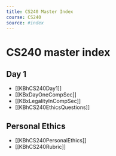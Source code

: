```yaml
---
title: CS240 Master Index
course: CS240
source: #index 
---
```


# CS240 master index

## Day 1
- [[KBhCS240Day1]]
- [[KBxDayOneCompSec]]
- [[KBxLegalityInCompSec]]
- [[KBhCS240EthicsQuestions]]

## Personal Ethics
- [[KBhCS240PersonalEthics]]
- [[KBhCS240Rubric]]


